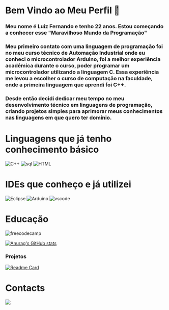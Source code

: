 # Bem Vindo ao Meu Perfil 👋

### Meu nome é Luiz Fernando e tenho 22 anos. Estou começando a conhecer esse "Maravilhoso Mundo da Programação"

### Meu primeiro contato com uma linguagem de programação foi no meu curso técnico de Automação Industrial onde eu conheci o microcontrolador Arduino, foi a melhor experiência acadêmica durante o curso, poder programar um microcontrolador utilizando a linguagem C. Essa experiência me levou a escolher o curso de computação na faculdade, onde a primeira linguagem que aprendi foi C++.

### Desde então decidi dedicar meu tempo no meu desenvolvimento técnico em linguagens de programação, criando projetos simples para aprimorar meus conhecimentos nas linguagens em que quero ter domínio.

# Linguagens que já tenho conhecimento básico

![C++](https://img.shields.io/badge/C%2B%2B-00599C?style=for-the-badge&logo=c%2B%2B&logoColor=white)  ![sql](https://img.shields.io/badge/PostgreSQL-316192?style=for-the-badge&logo=postgresql&logoColor=white)  ![HTML](https://img.shields.io/badge/HTML5-E34F26?style=for-the-badge&logo=html5&logoColor=white)

# IDEs que conheço e já utilizei

![Eclipse](https://img.shields.io/badge/Eclipse-2C2255?style=for-the-badge&logo=eclipse&logoColor=white)  ![Arduino](https://img.shields.io/badge/Arduino_IDE-00979D?style=for-the-badge&logo=arduino&logoColor=white) ![vscode](https://img.shields.io/badge/VSCode-0078D4?style=for-the-badge&logo=visual%20studio%20code&logoColor=white)

# Educação

![freecodecamp](https://img.shields.io/badge/freecodecamp-27273D?style=for-the-badge&logo=freecodecamp&logoColor=white)

[![Anurag's GitHub stats](https://github-readme-stats.vercel.app/api?username=LuizFHSs&theme=dark)](https://github.com/anuraghazra/github-readme-stats)

### Projetos

[![Readme Card](https://github-readme-stats.vercel.app/api/pin/?username=LuizFHSs&repo=LuizFHSs.github.io)](https://github.com/anuraghazra/github-readme-stats)

# Contacts

[<img src='https://img.shields.io/badge/Instagram-E4405F?style=for-the-badge&logo=instagram&logoColor=white'>](https://www.instagram.com/luiz94fernando/)

